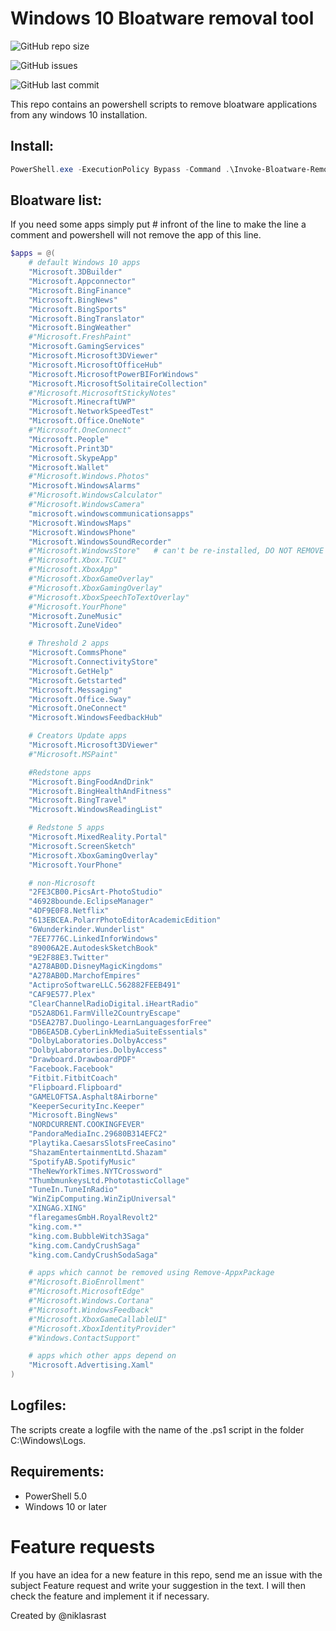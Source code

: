 # Windows 10 Bloatware removal tool

![GitHub repo size](https://img.shields.io/github/repo-size/niklasrast/Windows-10-Bloatware-Removal-Tool)

![GitHub issues](https://img.shields.io/github/issues-raw/niklasrast/Windows-10-Bloatware-Removal-Tool)

![GitHub last commit](https://img.shields.io/github/last-commit/niklasrast/Windows-10-Bloatware-Removal-Tool)

This repo contains an powershell scripts to remove bloatware applications from any windows 10 installation.

## Install:
```powershell
PowerShell.exe -ExecutionPolicy Bypass -Command .\Invoke-Bloatware-Removal.ps1
```

## Bloatware list:
If you need some apps simply put # infront of the line to make the line a comment and powershell will not remove the app of this line.
```powershell
$apps = @(
    # default Windows 10 apps
    "Microsoft.3DBuilder"
    "Microsoft.Appconnector"
    "Microsoft.BingFinance"
    "Microsoft.BingNews"
    "Microsoft.BingSports"
    "Microsoft.BingTranslator"
    "Microsoft.BingWeather"
    #"Microsoft.FreshPaint"
    "Microsoft.GamingServices"
    "Microsoft.Microsoft3DViewer"
    "Microsoft.MicrosoftOfficeHub"
    "Microsoft.MicrosoftPowerBIForWindows"
    "Microsoft.MicrosoftSolitaireCollection"
    #"Microsoft.MicrosoftStickyNotes"
    "Microsoft.MinecraftUWP"
    "Microsoft.NetworkSpeedTest"
    "Microsoft.Office.OneNote"
    #"Microsoft.OneConnect"
    "Microsoft.People"
    "Microsoft.Print3D"
    "Microsoft.SkypeApp"
    "Microsoft.Wallet"
    #"Microsoft.Windows.Photos"
    "Microsoft.WindowsAlarms"
    #"Microsoft.WindowsCalculator"
    #"Microsoft.WindowsCamera"
    "microsoft.windowscommunicationsapps"
    "Microsoft.WindowsMaps"
    "Microsoft.WindowsPhone"
    "Microsoft.WindowsSoundRecorder"
    #"Microsoft.WindowsStore"   # can't be re-installed, DO NOT REMOVE
    #"Microsoft.Xbox.TCUI"
    #"Microsoft.XboxApp"
    #"Microsoft.XboxGameOverlay"
    #"Microsoft.XboxGamingOverlay"
    #"Microsoft.XboxSpeechToTextOverlay"
    #"Microsoft.YourPhone"
    "Microsoft.ZuneMusic"
    "Microsoft.ZuneVideo"

    # Threshold 2 apps
    "Microsoft.CommsPhone"
    "Microsoft.ConnectivityStore"
    "Microsoft.GetHelp"
    "Microsoft.Getstarted"
    "Microsoft.Messaging"
    "Microsoft.Office.Sway"
    "Microsoft.OneConnect"
    "Microsoft.WindowsFeedbackHub"

    # Creators Update apps
    "Microsoft.Microsoft3DViewer"
    #"Microsoft.MSPaint"

    #Redstone apps
    "Microsoft.BingFoodAndDrink"
    "Microsoft.BingHealthAndFitness"
    "Microsoft.BingTravel"
    "Microsoft.WindowsReadingList"

    # Redstone 5 apps
    "Microsoft.MixedReality.Portal"
    "Microsoft.ScreenSketch"
    "Microsoft.XboxGamingOverlay"
    "Microsoft.YourPhone"

    # non-Microsoft
    "2FE3CB00.PicsArt-PhotoStudio"
    "46928bounde.EclipseManager"
    "4DF9E0F8.Netflix"
    "613EBCEA.PolarrPhotoEditorAcademicEdition"
    "6Wunderkinder.Wunderlist"
    "7EE7776C.LinkedInforWindows"
    "89006A2E.AutodeskSketchBook"
    "9E2F88E3.Twitter"
    "A278AB0D.DisneyMagicKingdoms"
    "A278AB0D.MarchofEmpires"
    "ActiproSoftwareLLC.562882FEEB491"
    "CAF9E577.Plex"  
    "ClearChannelRadioDigital.iHeartRadio"
    "D52A8D61.FarmVille2CountryEscape"
    "D5EA27B7.Duolingo-LearnLanguagesforFree"
    "DB6EA5DB.CyberLinkMediaSuiteEssentials"
    "DolbyLaboratories.DolbyAccess"
    "DolbyLaboratories.DolbyAccess"
    "Drawboard.DrawboardPDF"
    "Facebook.Facebook"
    "Fitbit.FitbitCoach"
    "Flipboard.Flipboard"
    "GAMELOFTSA.Asphalt8Airborne"
    "KeeperSecurityInc.Keeper"
    "Microsoft.BingNews"
    "NORDCURRENT.COOKINGFEVER"
    "PandoraMediaInc.29680B314EFC2"
    "Playtika.CaesarsSlotsFreeCasino"
    "ShazamEntertainmentLtd.Shazam"
    "SpotifyAB.SpotifyMusic"
    "TheNewYorkTimes.NYTCrossword"
    "ThumbmunkeysLtd.PhototasticCollage"
    "TuneIn.TuneInRadio"
    "WinZipComputing.WinZipUniversal"
    "XINGAG.XING"
    "flaregamesGmbH.RoyalRevolt2"
    "king.com.*"
    "king.com.BubbleWitch3Saga"
    "king.com.CandyCrushSaga"
    "king.com.CandyCrushSodaSaga"

    # apps which cannot be removed using Remove-AppxPackage
    #"Microsoft.BioEnrollment"
    #"Microsoft.MicrosoftEdge"
    #"Microsoft.Windows.Cortana"
    #"Microsoft.WindowsFeedback"
    #"Microsoft.XboxGameCallableUI"
    #"Microsoft.XboxIdentityProvider"
    #"Windows.ContactSupport"

    # apps which other apps depend on
    "Microsoft.Advertising.Xaml"
)
```
 
## Logfiles:
The scripts create a logfile with the name of the .ps1 script in the folder C:\Windows\Logs.

## Requirements:
- PowerShell 5.0
- Windows 10 or later

# Feature requests
If you have an idea for a new feature in this repo, send me an issue with the subject Feature request and write your suggestion in the text. I will then check the feature and implement it if necessary.

Created by @niklasrast 

